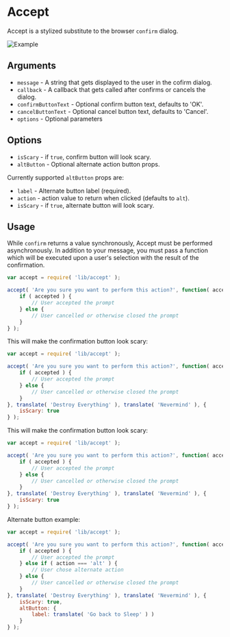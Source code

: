 Accept
======

Accept is a stylized substitute to the browser `confirm` dialog.

![Example](https://cldup.com/FS-PWXvga0-1200x1200.png)

## Arguments

* `message` - A string that gets displayed to the user in the cofirm dialog. 
* `callback` - A callback that gets called after confirms or cancels the dialog.
* `confirmButtonText` - Optional confirm button text, defaults to 'OK'.
* `cancelButtonText` - Optional cancel button text, defaults to 'Cancel'.
* `options` - Optional parameters

## Options

* `isScary` - if `true`, confirm button will look scary.
* `altButton` - Optional alternate action button props.

Currently supported `altButton` props are:

* `label` - Alternate button label (required).
* `action` - action value to return when clicked (defaults to `alt`).
* `isScary` - if `true`, alternate button will look scary.

## Usage

While `confirm` returns a value synchronously, Accept must be performed asynchronously. In addition to your message, you must pass a function which will be executed upon a user's selection with the result of the confirmation.

```js
var accept = require( 'lib/accept' );

accept( 'Are you sure you want to perform this action?', function( accepted ) {
	if ( accepted ) {
		// User accepted the prompt
	} else {
		// User cancelled or otherwise closed the prompt
	}
} );
```

This will make the confirmation button look scary:

```js
var accept = require( 'lib/accept' );

accept( 'Are you sure you want to perform this action?', function( accepted ) {
	if ( accepted ) {
		// User accepted the prompt
	} else {
		// User cancelled or otherwise closed the prompt
	}
}, translate( 'Destroy Everything' ), translate( 'Nevermind' ), {
	isScary: true
} );
```

This will make the confirmation button look scary:

```js
var accept = require( 'lib/accept' );

accept( 'Are you sure you want to perform this action?', function( accepted ) {
	if ( accepted ) {
		// User accepted the prompt
	} else {
		// User cancelled or otherwise closed the prompt
	}
}, translate( 'Destroy Everything' ), translate( 'Nevermind' ), {
	isScary: true
} );
```

Alternate button example:

```js
var accept = require( 'lib/accept' );

accept( 'Are you sure you want to perform this action?', function( accepted, action ) {
	if ( accepted ) {
		// User accepted the prompt
	} else if ( action === 'alt' ) {
		// User chose alternate action
	} else {
		// User cancelled or otherwise closed the prompt
	}
}, translate( 'Destroy Everything' ), translate( 'Nevermind' ), {
	isScary: true,
	altButton: {
		label: translate( 'Go back to Sleep' ) )
	}
} );
```
